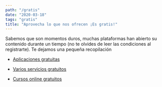 ```yaml
---
path: "/gratis"
date: "2020-03-18"
tags: "gratis"
title: "Aprovecha lo que nos ofrecen ¡Es gratis!"
---
```


Sabemos que son momentos duros, muchas plataformas han abierto su contenido durante un tiempo (no te olvides de leer las condiciones al registrarte). Te dejamos una pequeña recopilación

- [Aplicaciones gratuitas](/gratis/aplicaciones-gratuitas)

- [Varios servicios gratuitos](/gratis/varios-servicios-gratuitos)

- [Cursos online gratuitos](/formacion/cursos-online-gratuitos)
